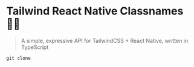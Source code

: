 # Tailwind React Native Classnames 🏄‍♂️

> A simple, expressive API for TailwindCSS + React Native, written in TypeScript

```jsx
git clone 
```

